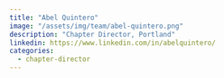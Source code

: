```yaml
---
title: "Abel Quintero"
image: "/assets/img/team/abel-quintero.png"
description: "Chapter Director, Portland"
linkedin: https://www.linkedin.com/in/abelquintero/
categories:
  - chapter-director
---
```

